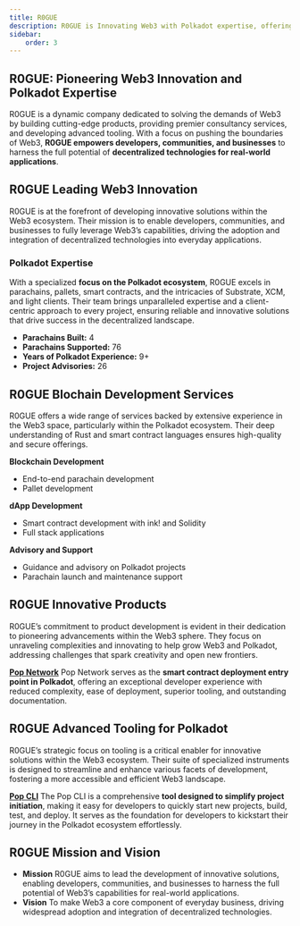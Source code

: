 ```yaml
---
title: R0GUE
description: R0GUE is Innovating Web3 with Polkadot expertise, offering development, tooling, and consultancy for seamless decentralized applications and blockchain solutions.
sidebar:
    order: 3
---
```



## R0GUE: Pioneering Web3 Innovation and Polkadot Expertise
R0GUE is a dynamic company dedicated to solving the demands of Web3 by building cutting-edge products, providing premier consultancy services, and developing advanced tooling. With a focus on pushing the boundaries of Web3, **R0GUE empowers developers, communities, and businesses** to harness the full potential of **decentralized technologies for real-world applications**.

## R0GUE Leading Web3 Innovation
R0GUE is at the forefront of developing innovative solutions within the Web3 ecosystem. Their mission is to enable developers, communities, and businesses to fully leverage Web3’s capabilities, driving the adoption and integration of decentralized technologies into everyday applications.

### Polkadot Expertise
With a specialized **focus on the Polkadot ecosystem**, R0GUE excels in parachains, pallets, smart contracts, and the intricacies of Substrate, XCM, and light clients. Their team brings unparalleled expertise and a client-centric approach to every project, ensuring reliable and innovative solutions that drive success in the decentralized landscape.
- **Parachains Built:** 4
- **Parachains Supported:** 76
- **Years of Polkadot Experience:** 9+
- **Project Advisories:** 26

## R0GUE Blochain Development Services
R0GUE offers a wide range of services backed by extensive experience in the Web3 space, particularly within the Polkadot ecosystem. Their deep understanding of Rust and smart contract languages ensures high-quality and secure offerings.

**Blockchain Development**
- End-to-end parachain development
- Pallet development

**dApp Development**
- Smart contract development with ink! and Solidity
- Full stack applications

**Advisory and Support**
- Guidance and advisory on Polkadot projects
- Parachain launch and maintenance support

## R0GUE Innovative Products
R0GUE’s commitment to product development is evident in their dedication to pioneering advancements within the Web3 sphere. They focus on unraveling complexities and innovating to help grow Web3 and Polkadot, addressing challenges that spark creativity and open new frontiers.

[**Pop Network**](https://dablock.com/dapps/pop-network/) Pop Network serves as the **smart contract deployment entry point in Polkadot**, offering an exceptional developer experience with reduced complexity, ease of deployment, superior tooling, and outstanding documentation.

## R0GUE Advanced Tooling for Polkadot
R0GUE’s strategic focus on tooling is a critical enabler for innovative solutions within the Web3 ecosystem. Their suite of specialized instruments is designed to streamline and enhance various facets of development, fostering a more accessible and efficient Web3 landscape.

[**Pop CLI**](https://dablock.com/dapps/pop-cli/) The Pop CLI is a comprehensive **tool designed to simplify project initiation**, making it easy for developers to quickly start new projects, build, test, and deploy. It serves as the foundation for developers to kickstart their journey in the Polkadot ecosystem effortlessly.

## R0GUE Mission and Vision
- **Mission** R0GUE aims to lead the development of innovative solutions, enabling developers, communities, and businesses to harness the full potential of Web3’s capabilities for real-world applications.
- **Vision** To make Web3 a core component of everyday business, driving widespread adoption and integration of decentralized technologies.
